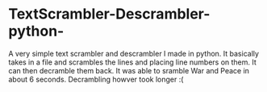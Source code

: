 TextScrambler-Descrambler-python-
=================================

A very simple text scrambler and descrambler I made in python. It basically takes in a file and scrambles the lines and placing line numbers on them. It can then decramble them back. It was able to sramble War and Peace in about 6 seconds. Decrambling howver took longer :(
